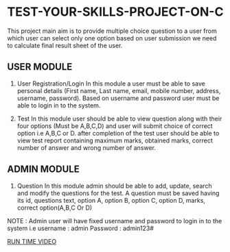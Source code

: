 # TEST-YOUR-SKILLS-PROJECT-ON-C
This project main aim is to provide multiple choice question to a user from which user can select only one option based on user submission we need to calculate final result sheet of the user.

USER MODULE
-----------
1)	User Registration/Login
In this module a user must be able to save personal details (First name, Last name, email, mobile number, address, username, password). Based on username and password user must be able to login in to the system.
 
 2)    Test
In this module user should be able to view question along with their four options (Must be A,B,C,D) and user will submit choice of correct option i.e A,B,C or D. after completion of the test user should be able to view test report containing maximum marks, obtained marks, correct number of answer and wrong number of answer. 


ADMIN MODULE
------------
1)	Question
In this module admin should be able to add, update, search and modify the questions for the test. A question must be saved having its id, questions text, option A, option B, option C, option D, marks, correct option(A,B,C Or D)

NOTE : Admin user will have fixed username and password to login in to the system i.e
username : admin
Password  : admin123#

<a href="https://www.linkedin.com/posts/santosh-kumar-singh-072a54194_coding-c-cprogramming-activity-6672792999031902208-uJkw">RUN TIME VIDEO</a>
